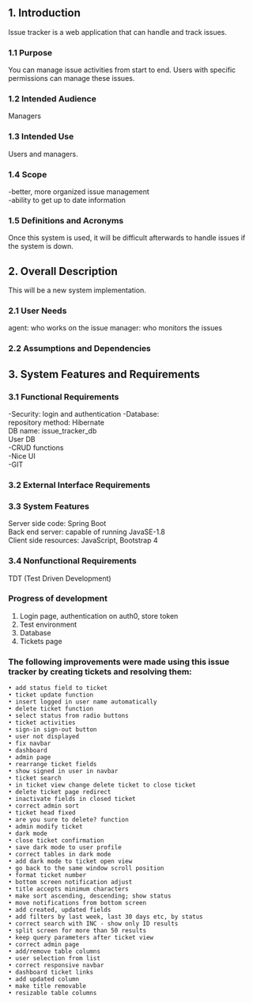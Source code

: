 ## 1. Introduction
Issue tracker is a web application that can handle and track issues.
### 1.1 Purpose
You can manage issue activities from start to end. Users with specific permissions can manage these issues.
### 1.2 Intended Audience
Managers
### 1.3 Intended Use
Users and managers.
### 1.4 Scope
-better, more organized issue management  
-ability to get up to date information
### 1.5 Definitions and Acronyms
Once this system is used, it will be difficult afterwards to handle issues if the system is down.
## 2. Overall Description
This will be a new system implementation.
### 2.1 User Needs
agent: who works on the issue
manager: who monitors the issues
### 2.2 Assumptions and Dependencies

## 3. System Features and Requirements
### 3.1 Functional Requirements
-Security: login and authentication
-Database:  
	repository method: Hibernate  
	DB name: issue_tracker_db  
	User DB  
-CRUD functions  
-Nice UI  
-GIT  

### 3.2 External Interface Requirements
### 3.3 System Features
Server side code: Spring Boot  
Back end server: capable of running JavaSE-1.8  
Client side resources: JavaScript, Bootstrap 4  
### 3.4 Nonfunctional Requirements
TDT (Test Driven Development)


### Progress of development
1. Login page, authentication on auth0, store token  
2. Test environment  
3. Database  
4. Tickets page  

### The following improvements were made using this issue tracker by creating tickets and resolving them:
    • add status field to ticket
    • ticket update function
    • insert logged in user name automatically
    • delete ticket function
    • select status from radio buttons
    • ticket activities
    • sign-in sign-out button
    • user not displayed
    • fix navbar
    • dashboard
    • admin page
    • rearrange ticket fields
    • show signed in user in navbar
    • ticket search
    • in ticket view change delete ticket to close ticket
    • delete ticket page redirect
    • inactivate fields in closed ticket
    • correct admin sort
    • ticket head fixed
    • are you sure to delete? function
    • admin modify ticket
    • dark mode
    • close ticket confirmation
    • save dark mode to user profile
    • correct tables in dark mode
    • add dark mode to ticket open view
    • go back to the same window scroll position
    • format ticket number
    • bottom screen notification adjust
    • title accepts minimum characters
    • make sort ascending, descending; show status
    • move notifications from bottom screen
    • add created, updated fields
    • add filters by last week, last 30 days etc, by status
    • correct search with INC - show only ID results
    • split screen for more than 50 results
    • keep query parameters after ticket view
    • correct admin page
    • add/remove table columns
    • user selection from list
    • correct responsive navbar
    • dashboard ticket links
    • add updated column
    • make title removable
    • resizable table columns